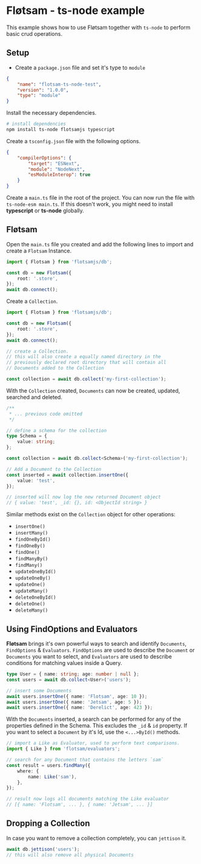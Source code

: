 <!-- @format -->

# Fløtsam - ts-node example

This example shows how to use Fløtsam together with `ts-node` to perform basic crud operations.

## Setup

-   Create a `package.json` file and set it's type to `module`

```json
{
    "name": "flotsam-ts-node-test",
    "version": "1.0.0",
    "type": "module"
}
```

Install the necessary dependencies.

```bash
# install dependencies
npm install ts-node flotsamjs typescript
```

Create a `tsconfig.json` file with the following options.

```json
{
    "compilerOptions": {
        "target": "ESNext",
        "module": "NodeNext",
        "esModuleInterop": true
    }
}
```

Create a `main.ts` file in the root of the project. You can now run the file with `ts-node-esm main.ts`. If this doesn't work, you might need to install **typescript** or **ts-node** globally.

## Fløtsam

Open the `main.ts` file you created and add the following lines to import and create a `Flotsam` Instance.

```ts
import { Flotsam } from 'flotsamjs/db';

const db = new Flotsam({
    root: '.store',
});
await db.connect();
```

Create a `Collection`.

```ts
import { Flotsam } from 'flotsamjs/db';

const db = new Flotsam({
    root: '.store',
});
await db.connect();

// create a Collection.
// this will also create a equally named directory in the
// previously declared root directory that will contain all
// Documents added to the Collection

const collection = await db.collect('my-first-collection');
```

With the `Collection` created, `Documents` can now be created, updated, searched and deleted.

```ts
/**
 * ... previous code omitted
 */

// define a schema for the collection
type Schema = {
    value: string;
};

const collection = await db.collect<Schema>('my-first-collection');

// Add a Document to the Collection
const inserted = await collection.insertOne({
    value: 'test',
});

// inserted will now log the new returned Document object
// { value: 'test', _id: {}, id: <ObjectId string> }
```

Similar methods exist on the `Collection` object for other operations:

-   `insertOne()`
-   `insertMany()`
-   `findOneById()`
-   `findOneBy()`
-   `findOne()`
-   `findManyBy()`
-   `findMany()`
-   `updateOneById()`
-   `updateOneBy()`
-   `updateOne()`
-   `updateMany()`
-   `deleteOneById()`
-   `deleteOne()`
-   `deleteMany()`

## Using FindOptions and Evaluators

**Fløtsam** brings it's own powerful ways to search and identify `Documents`, `FindOptions` & `Evaluators`. `FindOptions` are used to describe the `Document` or `Documents` you want to select, and `Evaluators` are used to describe conditions for matching values inside a Query.

```ts
type User = { name: string; age: number | null };
const users = await db.collect<User>('users');

// insert some Documents
await users.insertOne({ name: 'Flotsam', age: 10 });
await users.insertOne({ name: 'Jetsam', age: 5 });
await users.insertOne({ name: 'Derelict', age: 423 });
```

With the `Documents` inserted, a search can be performed for any of the properties defined in the Schema. This excludes the `_id` & `id` property. If you want to select a `Document` by it's Id, use the `<...>ById()` methods.

```ts
// import a Like as Evaluator, used to perform text comparisons.
import { Like } from 'flotsam/evaluators';

// search for any Document that contains the letters `sam`
const result = users.findMany({
    where: {
        name: Like('sam'),
    },
});

// result now logs all documents matching the Like evaluator
// [{ name: 'Flotsam', ... }, { name: 'Jetsam', ... }]
```

## Dropping a Collection

In case you want to remove a collection completely, you can `jettison` it.

```ts
await db.jettison('users');
// this will also remove all physical Documents
```
